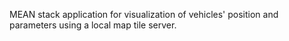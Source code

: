 MEAN stack application for visualization of vehicles' position and parameters using a local map tile server.
